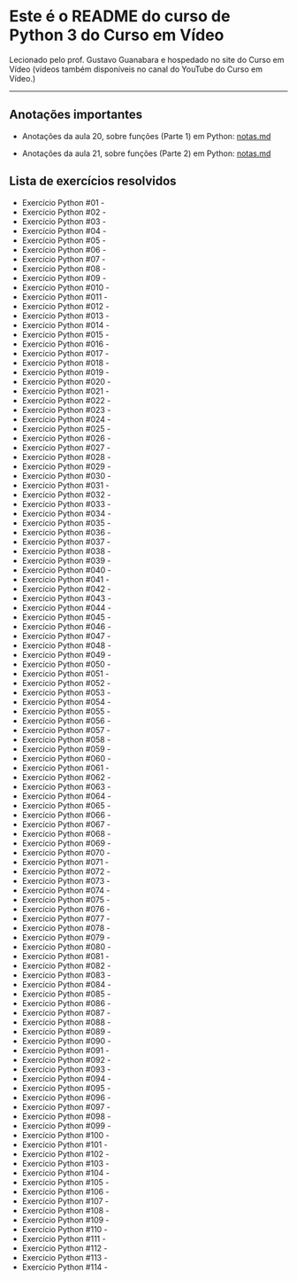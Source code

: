 

# Este é o README do curso de Python 3 do Curso em Vídeo

Lecionado pelo prof. Gustavo Guanabara e hospedado no site do Curso em Vídeo (vídeos também disponíveis no canal do YouTube do Curso em Vídeo.)

***

## Anotações importantes

* Anotações da aula 20, sobre funções (Parte 1) em Python: [notas.md](https://github.com/guiemi-learning-center/curso-python-gustavo-guanabara/blob/master/mundo_3/aula_20/notas.md)

* Anotações da aula 21, sobre funções (Parte 2) em Python: [notas.md](https://github.com/guiemi-learning-center/curso-python-gustavo-guanabara/blob/master/mundo_3/aula_21/notas.md)

## Lista de exercícios resolvidos

* Exercício Python #01 - 
* Exercício Python #02 - 
* Exercício Python #03 - 
* Exercício Python #04 - 
* Exercício Python #05 - 
* Exercício Python #06 - 
* Exercício Python #07 - 
* Exercício Python #08 - 
* Exercício Python #09 - 
* Exercício Python #010 - 
* Exercício Python #011 - 
* Exercício Python #012 - 
* Exercício Python #013 - 
* Exercício Python #014 - 
* Exercício Python #015 - 
* Exercício Python #016 - 
* Exercício Python #017 - 
* Exercício Python #018 - 
* Exercício Python #019 - 
* Exercício Python #020 - 
* Exercício Python #021 - 
* Exercício Python #022 - 
* Exercício Python #023 - 
* Exercício Python #024 - 
* Exercício Python #025 - 
* Exercício Python #026 - 
* Exercício Python #027 - 
* Exercício Python #028 - 
* Exercício Python #029 - 
* Exercício Python #030 - 
* Exercício Python #031 - 
* Exercício Python #032 - 
* Exercício Python #033 - 
* Exercício Python #034 - 
* Exercício Python #035 - 
* Exercício Python #036 - 
* Exercício Python #037 - 
* Exercício Python #038 - 
* Exercício Python #039 - 
* Exercício Python #040 - 
* Exercício Python #041 - 
* Exercício Python #042 - 
* Exercício Python #043 - 
* Exercício Python #044 - 
* Exercício Python #045 - 
* Exercício Python #046 - 
* Exercício Python #047 - 
* Exercício Python #048 - 
* Exercício Python #049 - 
* Exercício Python #050 - 
* Exercício Python #051 - 
* Exercício Python #052 - 
* Exercício Python #053 - 
* Exercício Python #054 - 
* Exercício Python #055 - 
* Exercício Python #056 - 
* Exercício Python #057 - 
* Exercício Python #058 - 
* Exercício Python #059 - 
* Exercício Python #060 - 
* Exercício Python #061 - 
* Exercício Python #062 - 
* Exercício Python #063 - 
* Exercício Python #064 - 
* Exercício Python #065 - 
* Exercício Python #066 - 
* Exercício Python #067 - 
* Exercício Python #068 - 
* Exercício Python #069 - 
* Exercício Python #070 - 
* Exercício Python #071 - 
* Exercício Python #072 - 
* Exercício Python #073 - 
* Exercício Python #074 - 
* Exercício Python #075 - 
* Exercício Python #076 - 
* Exercício Python #077 - 
* Exercício Python #078 - 
* Exercício Python #079 - 
* Exercício Python #080 - 
* Exercício Python #081 - 
* Exercício Python #082 - 
* Exercício Python #083 - 
* Exercício Python #084 - 
* Exercício Python #085 - 
* Exercício Python #086 - 
* Exercício Python #087 - 
* Exercício Python #088 - 
* Exercício Python #089 - 
* Exercício Python #090 - 
* Exercício Python #091 - 
* Exercício Python #092 - 
* Exercício Python #093 - 
* Exercício Python #094 - 
* Exercício Python #095 - 
* Exercício Python #096 - 
* Exercício Python #097 - 
* Exercício Python #098 - 
* Exercício Python #099 - 
* Exercício Python #100 - 
* Exercício Python #101 - 
* Exercício Python #102 - 
* Exercício Python #103 - 
* Exercício Python #104 - 
* Exercício Python #105 - 
* Exercício Python #106 - 
* Exercício Python #107 - 
* Exercício Python #108 - 
* Exercício Python #109 - 
* Exercício Python #110 - 
* Exercício Python #111 - 
* Exercício Python #112 - 
* Exercício Python #113 - 
* Exercício Python #114 - 
